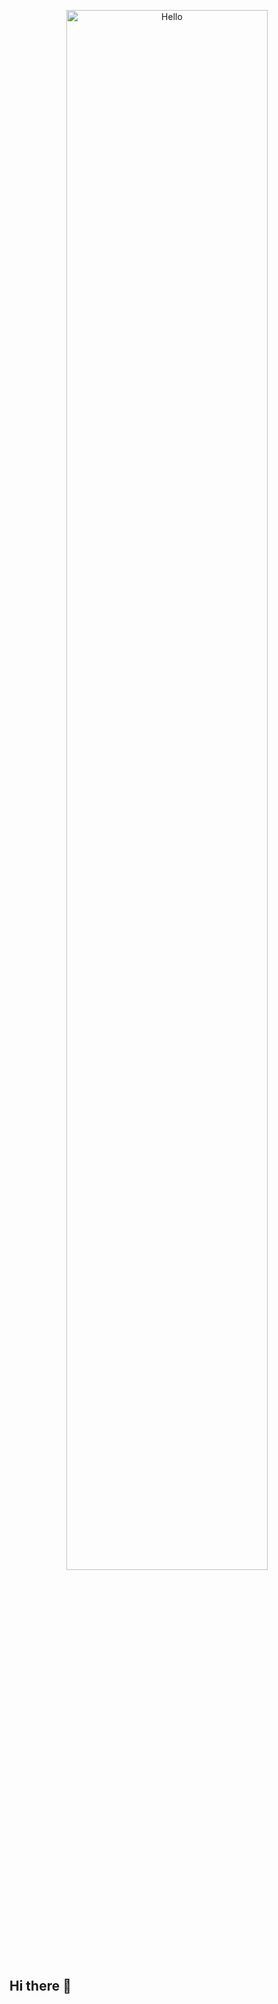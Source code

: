 <p align="center"><a href="https://anuraghazra.github.io"><img width="80%" alt="Hello" src="./assets/gh-readme-header.png" /></a></p>


## Hi there 👋

<!--
**madhankb/madhankb** is a ✨ _special_ ✨ repository because its `README.md` (this file) appears on your GitHub profile.

Here are some ideas to get you started:

- 🔭 I’m currently working on ...
- 🌱 I’m currently learning ...
- 👯 I’m looking to collaborate on ...
- 🤔 I’m looking for help with ...
- 💬 Ask me about ...
- 📫 How to reach me: ...
- 😄 Pronouns: ...
- ⚡ Fun fact: ...
-->
